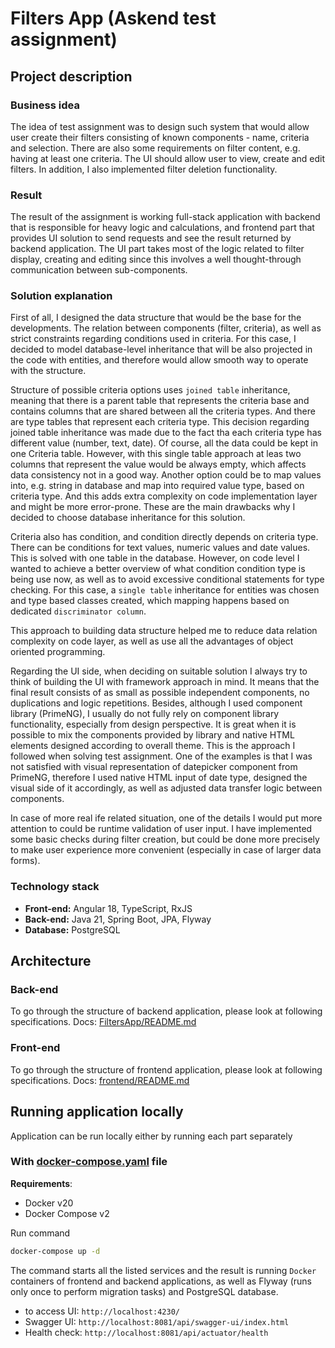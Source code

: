 # Filters App (Askend test assignment)

## Project description

### Business idea
The idea of test assignment was to design such system that would allow user create their filters consisting of known components - name, 
criteria and selection. There are also some requirements on filter content, e.g. having at least one criteria. The UI should allow
user to view, create and edit filters. In addition, I also implemented filter deletion functionality.

### Result
The result of the assignment is working full-stack application with backend that is responsible for
heavy logic and calculations, and frontend part that provides UI solution to send requests and see
the result returned by backend application. 
The UI part takes most of the logic related to filter display, creating and editing since this involves a well thought-through 
communication between sub-components.

### Solution explanation

First of all, I designed the data structure that would be the base for the developments. The relation between components (filter, criteria),
as well as strict constraints regarding conditions used in criteria. For this case, I decided to model database-level inheritance that will 
be also projected in the code with entities, and therefore would allow smooth way to operate with the structure. 

Structure of possible criteria options uses `joined table` inheritance, meaning that there is a parent table that represents the criteria
base and contains columns that are shared between all the criteria types. And there are type tables that represent each criteria type. This
decision regarding joined table inheritance was made due to the fact tha each criteria type has different value (number, text, date).
Of course, all the data could be kept in one Criteria table. However, with this single table approach at leas two columns that represent the
value would be always empty, which affects data consistency not in a good way. Another option could be to map values into, e.g. string in 
database and map into required value type, based on criteria type. And this adds extra complexity on code implementation layer and might be
more error-prone. These are the main drawbacks why I decided to choose database inheritance for this solution.

Criteria also has condition, and condition directly depends on criteria type. There can be conditions for text values, numeric values and
date values. This is solved with one table in the database. However, on code level I wanted to achieve a better overview of what condition
condition type is being use now, as well as to avoid excessive conditional statements for type checking. For this case, a `single table` 
inheritance for entities was chosen and type based classes created, which mapping happens based on dedicated `discriminator column`.

This approach to building data structure helped me to reduce data relation complexity on code layer, as well as use all the advantages of 
object oriented programming.

Regarding the UI side, when deciding on suitable solution I always try to think of building the UI with framework approach in mind. 
It means that the final result consists of as small as possible independent components, no duplications and logic repetitions.
Besides, although I used component library (PrimeNG), I usually do not fully rely on component library functionality, especially from design
perspective. It is great when it is possible to mix the components provided by library and native HTML elements designed according to
overall theme. This is the approach I followed when solving test assignment. One of the examples is that I was not satisfied with visual 
representation of datepicker component from PrimeNG, therefore I used native HTML input of date type, designed the visual side of it 
accordingly, as well as adjusted data transfer logic between components.

In case of more real ife related situation, one of the details I would put more attention to could be runtime validation of user input. 
I have implemented some basic checks during filter creation, but could be done more precisely to make user experience more convenient 
(especially in case of larger data forms).

### Technology stack

- **Front-end:** Angular 18, TypeScript, RxJS
- **Back-end:** Java 21, Spring Boot, JPA, Flyway
- **Database:** PostgreSQL

## Architecture

### Back-end
To go through the structure of backend application, please look at following specifications.
Docs: [FiltersApp/README.md](FiltersApp/README.md)

### Front-end
To go through the structure of frontend application, please look at following specifications.
Docs: [frontend/README.md](frontend/README.md)

## Running application locally

Application can be run locally either by running each part separately

### With [docker-compose.yaml](docker/docker-compose.yaml) file

**Requirements**:

- Docker v20
- Docker Compose v2

Run command

```sh
docker-compose up -d
```
The command starts all the listed services and the result is running `Docker` containers of
frontend and backend applications, as well as Flyway (runs only once to perform migration tasks) and PostgreSQL database.

- to access UI: `http://localhost:4230/`
- Swagger UI: `http://localhost:8081/api/swagger-ui/index.html`
- Health check: `http://localhost:8081/api/actuator/health`